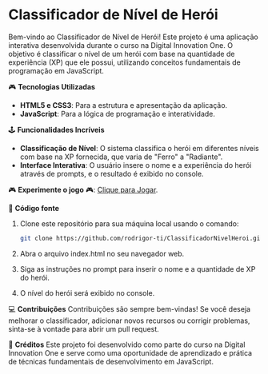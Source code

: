 # Classificador de Nível de Herói

Bem-vindo ao Classificador de Nível de Herói! Este projeto é uma aplicação interativa desenvolvida durante o curso na Digital Innovation One. O objetivo é classificar o nível de um herói com base na quantidade de experiência (XP) que ele possui, utilizando conceitos fundamentais de programação em JavaScript.

🎮 **Tecnologias Utilizadas**
- **HTML5 e CSS3**: Para a estrutura e apresentação da aplicação.
- **JavaScript**: Para a lógica de programação e interatividade.
  
🕹️ **Funcionalidades Incríveis**
- **Classificação de Nível**: O sistema classifica o herói em diferentes níveis com base na XP fornecida, que varia de "Ferro" a "Radiante".
- **Interface Interativa**: O usuário insere o nome e a experiência do herói através de prompts, e o resultado é exibido no console.

🎮 **Experimente o jogo** 🎮: [Clique para Jogar](https://rodrigor-ti.github.io/ClassificadorNivelHeroi). 

🚀 **Código fonte**

1. Clone este repositório para sua máquina local usando o comando:
   ```bash
   git clone https://github.com/rodrigor-ti/ClassificadorNivelHeroi.git

2. Abra o arquivo index.html no seu navegador web.

3. Siga as instruções no prompt para inserir o nome e a quantidade de XP do herói.

4. O nível do herói será exibido no console.

💻 **Contribuições** 
Contribuições são sempre bem-vindas! Se você deseja melhorar o classificador, adicionar novos recursos ou corrigir problemas, sinta-se à vontade para abrir um pull request.

👏 **Créditos**
Este projeto foi desenvolvido como parte do curso na Digital Innovation One e serve como uma oportunidade de aprendizado e prática de técnicas fundamentais de desenvolvimento em JavaScript.